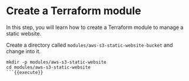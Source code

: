 # Create a Terraform module

In this step, you will learn how to create a Terraform module to manage a static website.

Create a directory called `modules/aws-s3-static-website-bucket` and change into
it.

```
mkdir -p modules/aws-s3-static-website
cd modules/aws-s3-static-website
```{{execute}}

